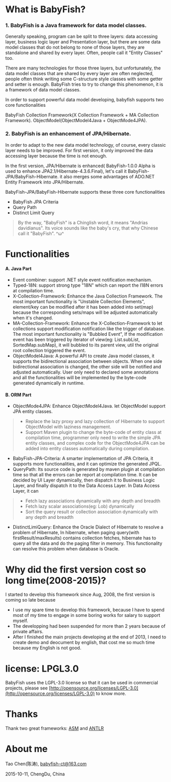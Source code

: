 # What is BabyFish?

### 1. BabyFish is a Java framework for data model classes.

Generally speaking, program can be split to three layers: data accessing layer, business logic layer and Presentation layer, but there are some data model classes that do not belong to none of those layers, they are standalone and shared by every layer. Often, people call it "Entity Classes" too.

There are many technologies for those three layers, but unfortunately, the data model classes that are shared by every layer are often neglected, people often think writing some C-structure style classes with some getter and setter is enough. BabyFish tries to try to change this phenomenon, it is a framework of data model classes.

In order to support powerful data model developing, babyfish supports two core functionalities

BabyFish Collection Framework(X Collection Framework + MA Collection Framework).
ObjectModel(ObjectModel4Java + ObjectMode4JPA).

### 2. BabyFish is an enhancement of JPA/Hibernate.

In order to adapt to the new data model technology, of course, every classic layer needs to be improved. For first version, it only improved the data accessing layer because the time is not enough.

In the first version, JPA/Hibernate is enhanced( BabyFish-1.0.0 Alpha is used to enhance JPA2.1/Hibernate-4.3.6.Final), let's call it BabyFish-JPA/BabyFish-Hibernate. it also merges some advantages of ADO.NET Entity Framework into JPA/Hibernate.

BabyFish-JPA/BabyFish-Hibernate supports these three core functionalities

* BabyFish JPA Criteria
* Query Path
* Distinct Limit Query

> By the way, "BabyFish" is a Chinglish word, it means "Andrias davidianus". Its voice sounds like the baby's cry, that why Chinese call it "BabyFish". ^ω^

# Functionalities
#### A. Java Part
* Event combiner: support .NET style event notification mechanism.
* Typed-18N: support strong type "18N" which can report the I18N errors at compilation time.
* X-Collection-Framework: Enhance the Java Collection Framework. The most important functionality is "Unstable Collection Elements", element/key can be modified after it has been added into set(map) because the corresponding sets/maps will be adjusted automatically when it's changed.
* MA-Collection-Framework: Enhance the X-Collection-Framework to let collections support modification notification like the trigger of database. The most important functionality is "Bubbled Event", If the modification event has been triggered by iterator of view(eg: List.subList, SortedMap.subMap), it will bubbled to its parent view, util the original root collection triggered the event.
* ObjectModel4Java: A powerful API to create Java model classes, it supports the bidirectional association between objects. When one side bidirectional association is changed, the other side will be notified and adjusted automatically. User only need to declared some annotations and all the functionalities will be implemented by the byte-code generated dynamically in runtime.

#### B. ORM Part
* ObjectMode4JPA: Enhance ObjectModel4Java. let ObjectModel support JPA entity classes.
>* Replace the lazy proxy and lazy collection of Hibernate to support ObjectModel with laziness management.
>* Support Maven plugin to change the byte-code of entity class at compilation time, programmer only need to write the simple JPA entity classes, and complex code for the ObjectMode4JPA can be added into entity classes automatically during compilation.

* BabyFish-JPA-Criteria: A smarter implementation of JPA Criteria, it supports more functionalities, and it can optimize the generated JPQL.
* QueryPath: Its source code is generated by maven plugin at compilation time so that all the errors can be report at compilation time. It can be decided by UI Layer dynamically, then dispatch it to Business Logic Layer, and finally dispatch it to the Data Access Layer. In Data Access Layer, it can
>* Fetch lazy associations dynamically with any depth and breadth
>* Fetch lazy scalar associations(eg: Lob) dynamically
>* Sort the query result or collection association dynamically with any depth and breadth

* DistinctLimiQuery: Enhance the Oracle Dialect of Hibernate to resolve a problem of Hibernate, In hibernate, when paging query(with firstResult/maxResults) contains collection fetches, hibernate has to query all the data and do the paging filter in memory. This functionality can resolve this problem when database is Oracle.

# Why did the first version cost so long time(2008-2015)?
I started to develop this framework since Aug, 2008, the first version is coming so late because
* I use my spare time to develop this framework, because I have to spend most of my time to engage in some boring works for salary to support myself.
* The developping had been suspended for more than 2 years because of private affairs.
* After I finished the main projects developing at the end of 2013, I need to create demo and deocument by english, that cost me so much time because my English is not good.

# license: LPGL3.0
BabyFish uses the LGPL-3.0 license so that it can be used in commercial projects, 
please see [http://opensource.org/licenses/LGPL-3.0](http://opensource.org/licenses/LGPL-3.0) to know more.
# Thanks
Thank two great frameworks: [ASM](http://asm.ow2.org) and [ANTLR](http://www.antlr.org)

# About me
Tao Chen(陈涛), [babyfish-ct@163.com](mailto:babyfish-ct@163.com)

2015-10-11, ChengDu, China